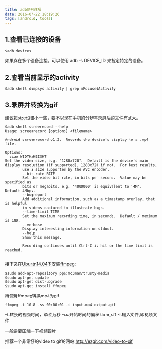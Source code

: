 ```yaml
---
title: adb使用详解
date: 2016-07-22 18:19:26
tags: [android, tools]
---
```



## 1.查看已连接的设备
```
$adb devices
```
如果存在多个设备连接，可以使用 adb -s DEVICE_ID 来指定特定的设备。


## 2.查看当前显示的activity
```
$adb shell dumpsys activity | grep mFocusedActivity
```

## 3.录屏并转换为gif
建议把size设置小一些，要不以现在手机的分辨率录屏后的文件有点大。
```
$adb shell screerecord --help
Usage: screenrecord [options] <filename>

Android screenrecord v1.2.  Records the device's display to a .mp4 file.

Options:
--size WIDTHxHEIGHT
Set the video size, e.g. "1280x720".  Default is the device's main
display resolution (if supported), 1280x720 if not.  For best results,
        use a size supported by the AVC encoder.
        --bit-rate RATE
        Set the video bit rate, in bits per second.  Value may be specified as
        bits or megabits, e.g. '4000000' is equivalent to '4M'.  Default 4Mbps.
        --bugreport
        Add additional information, such as a timestamp overlay, that is helpful
        in videos captured to illustrate bugs.
        --time-limit TIME
        Set the maximum recording time, in seconds.  Default / maximum is 180.
        --verbose
        Display interesting information on stdout.
        --help
        Show this message.

        Recording continues until Ctrl-C is hit or the time limit is reached.
                                        
```


接下来在[Ubuntn14.04下安装ffmpeg](http://www.faqforge.com/linux/how-to-install-ffmpeg-on-ubuntu-14-04/):
```
$sudo add-apt-repository ppa:mc3man/trusty-media
$sudo apt-get update
$sudo apt-get dist-upgrade
$sudo apt-get install ffmpeg
```

再使用ffmpeg转换mp4为gif
```
ffmpeg -t 10.8 -ss 00:00:01 -i input.mp4 output.gif
```
-t:转换的视频时间，单位为秒
-ss:开始时间的偏移 time_off
-i:输入文件,即视频文件

一般需要压缩一下视频图片


推荐一个非常好的video to gif的网站:http://ezgif.com/video-to-gif







